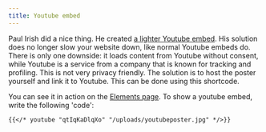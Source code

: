 ```yaml
---
title: Youtube embed
---
```


Paul Irish did a nice thing. He created [a lighter Youtube embed](https://github.com/paulirish/lite-youtube-embed). His solution does no longer slow your website down, like normal Youtube embeds do. There is only one downside: it loads content from Youtube without consent, while Youtube is a service from a company that is known for tracking and profiling. This is not very privacy friendly. The solution is to host the poster yourself and link it to Youtube. This can be done using this shortcode.

You can see it in action on the [Elements page](/elements/). To show a youtube embed, write the following 'code':


```
{{</* youtube "qtIqKaDlqXo" "/uploads/youtubeposter.jpg" */>}} 
```

<!--{{< youtube "qtIqKaDlqXo" "/uploads/youtubeposter.jpg" >}} -->